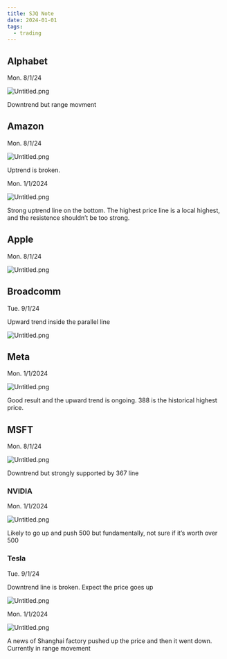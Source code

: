 ```yaml
---
title: SJQ Note
date: 2024-01-01
tags:
  - trading
---
```


## Alphabet


Mon. 8/1/24


![Untitled.png](https://prod-files-secure.s3.us-west-2.amazonaws.com/875308e8-8000-4329-b1aa-ffd95b33ba6e/93b71452-fe01-4dd6-8c40-270d6bab80c3/Untitled.png?X-Amz-Algorithm=AWS4-HMAC-SHA256&X-Amz-Content-Sha256=UNSIGNED-PAYLOAD&X-Amz-Credential=AKIAT73L2G45HZZMZUHI%2F20240109%2Fus-west-2%2Fs3%2Faws4_request&X-Amz-Date=20240109T012726Z&X-Amz-Expires=3600&X-Amz-Signature=80d824f1bbf885278188e42645ab21178332b2019e400ef8c3733d5439c59f7b&X-Amz-SignedHeaders=host&x-id=GetObject)


Downtrend but range movment


## Amazon


Mon. 8/1/24


![Untitled.png](https://prod-files-secure.s3.us-west-2.amazonaws.com/875308e8-8000-4329-b1aa-ffd95b33ba6e/7e00553d-8cf9-4424-9185-c59aa2873334/Untitled.png?X-Amz-Algorithm=AWS4-HMAC-SHA256&X-Amz-Content-Sha256=UNSIGNED-PAYLOAD&X-Amz-Credential=AKIAT73L2G45HZZMZUHI%2F20240109%2Fus-west-2%2Fs3%2Faws4_request&X-Amz-Date=20240109T012726Z&X-Amz-Expires=3600&X-Amz-Signature=d79f440ff627349b0f71f62d1c08e98aa1b990b7ea5e5b2f58236cd08013d887&X-Amz-SignedHeaders=host&x-id=GetObject)


Uptrend is broken. 


Mon. 1/1/2024


![Untitled.png](https://prod-files-secure.s3.us-west-2.amazonaws.com/875308e8-8000-4329-b1aa-ffd95b33ba6e/c245c71c-58c0-4609-bae9-f17ad3ac7b14/Untitled.png?X-Amz-Algorithm=AWS4-HMAC-SHA256&X-Amz-Content-Sha256=UNSIGNED-PAYLOAD&X-Amz-Credential=AKIAT73L2G45HZZMZUHI%2F20240109%2Fus-west-2%2Fs3%2Faws4_request&X-Amz-Date=20240109T012726Z&X-Amz-Expires=3600&X-Amz-Signature=54c4e6039b5171f90a486688ccc03408f5914f7cb8981b59448f38e7b4f0455c&X-Amz-SignedHeaders=host&x-id=GetObject)


Strong uptrend line on the bottom. The highest price line is a local highest, and the resistence shouldn’t be too strong.


## Apple


Mon. 8/1/24


![Untitled.png](https://prod-files-secure.s3.us-west-2.amazonaws.com/875308e8-8000-4329-b1aa-ffd95b33ba6e/7027c5bb-2d05-4eaf-9bd7-f06a77cd44dc/Untitled.png?X-Amz-Algorithm=AWS4-HMAC-SHA256&X-Amz-Content-Sha256=UNSIGNED-PAYLOAD&X-Amz-Credential=AKIAT73L2G45HZZMZUHI%2F20240109%2Fus-west-2%2Fs3%2Faws4_request&X-Amz-Date=20240109T012726Z&X-Amz-Expires=3600&X-Amz-Signature=4ba4ca6684b8a4fc3515e852e2d96353ee54996822ef73025ae7bdf56fd5c5ef&X-Amz-SignedHeaders=host&x-id=GetObject)


## Broadcomm


Tue. 9/1/24


Upward trend inside the parallel line


![Untitled.png](https://prod-files-secure.s3.us-west-2.amazonaws.com/875308e8-8000-4329-b1aa-ffd95b33ba6e/8199d607-b5e2-41c9-b626-ab7ed1ae0507/Untitled.png?X-Amz-Algorithm=AWS4-HMAC-SHA256&X-Amz-Content-Sha256=UNSIGNED-PAYLOAD&X-Amz-Credential=AKIAT73L2G45HZZMZUHI%2F20240109%2Fus-west-2%2Fs3%2Faws4_request&X-Amz-Date=20240109T012726Z&X-Amz-Expires=3600&X-Amz-Signature=d7296b761e1cae22ef5dc8278a16f1201a47e73489f7951321019de773a62019&X-Amz-SignedHeaders=host&x-id=GetObject)


## Meta


Mon. 1/1/2024


![Untitled.png](https://prod-files-secure.s3.us-west-2.amazonaws.com/875308e8-8000-4329-b1aa-ffd95b33ba6e/aefc1919-f4cc-4376-a874-c2c0f7c666e4/Untitled.png?X-Amz-Algorithm=AWS4-HMAC-SHA256&X-Amz-Content-Sha256=UNSIGNED-PAYLOAD&X-Amz-Credential=AKIAT73L2G45HZZMZUHI%2F20240109%2Fus-west-2%2Fs3%2Faws4_request&X-Amz-Date=20240109T012726Z&X-Amz-Expires=3600&X-Amz-Signature=fdddba177219d18472e2b1946aca5b691130f9175696222232070c1cd253879a&X-Amz-SignedHeaders=host&x-id=GetObject)


Good result and the upward trend is ongoing. 388 is the historical highest price.


## MSFT


Mon. 8/1/24


![Untitled.png](https://prod-files-secure.s3.us-west-2.amazonaws.com/875308e8-8000-4329-b1aa-ffd95b33ba6e/405e7f11-7e6f-4bdb-9674-402bf1504b8b/Untitled.png?X-Amz-Algorithm=AWS4-HMAC-SHA256&X-Amz-Content-Sha256=UNSIGNED-PAYLOAD&X-Amz-Credential=AKIAT73L2G45HZZMZUHI%2F20240109%2Fus-west-2%2Fs3%2Faws4_request&X-Amz-Date=20240109T012726Z&X-Amz-Expires=3600&X-Amz-Signature=02f19be153781565879591ed721e6424f1ae3797d830b885052af5405b2a9027&X-Amz-SignedHeaders=host&x-id=GetObject)


Downtrend but strongly supported by 367 line


### NVIDIA


Mon. 1/1/2024


![Untitled.png](https://prod-files-secure.s3.us-west-2.amazonaws.com/875308e8-8000-4329-b1aa-ffd95b33ba6e/3b14f951-ec86-4c7c-82cb-2b1d6d535059/Untitled.png?X-Amz-Algorithm=AWS4-HMAC-SHA256&X-Amz-Content-Sha256=UNSIGNED-PAYLOAD&X-Amz-Credential=AKIAT73L2G45HZZMZUHI%2F20240109%2Fus-west-2%2Fs3%2Faws4_request&X-Amz-Date=20240109T012726Z&X-Amz-Expires=3600&X-Amz-Signature=a99fcfa7f3fb5f5a3c8af8c3cc8534f147bfc83330a87eef3aedb9e10dde3f03&X-Amz-SignedHeaders=host&x-id=GetObject)


Likely to go up and push 500 but fundamentally, not sure if it’s worth over 500


### Tesla


Tue. 9/1/24


Downtrend line is broken. Expect the price goes up


![Untitled.png](https://prod-files-secure.s3.us-west-2.amazonaws.com/875308e8-8000-4329-b1aa-ffd95b33ba6e/c354a282-4872-4a8a-a2b6-74417d041193/Untitled.png?X-Amz-Algorithm=AWS4-HMAC-SHA256&X-Amz-Content-Sha256=UNSIGNED-PAYLOAD&X-Amz-Credential=AKIAT73L2G45HZZMZUHI%2F20240109%2Fus-west-2%2Fs3%2Faws4_request&X-Amz-Date=20240109T012726Z&X-Amz-Expires=3600&X-Amz-Signature=7c45b3bab5b0e2cef600b5fb669483137a597d327220e280a846a98e94f3d5af&X-Amz-SignedHeaders=host&x-id=GetObject)


Mon. 1/1/2024


![Untitled.png](https://prod-files-secure.s3.us-west-2.amazonaws.com/875308e8-8000-4329-b1aa-ffd95b33ba6e/6033a834-b9bb-4f09-b459-bcb6cfbd9cfe/Untitled.png?X-Amz-Algorithm=AWS4-HMAC-SHA256&X-Amz-Content-Sha256=UNSIGNED-PAYLOAD&X-Amz-Credential=AKIAT73L2G45HZZMZUHI%2F20240109%2Fus-west-2%2Fs3%2Faws4_request&X-Amz-Date=20240109T012726Z&X-Amz-Expires=3600&X-Amz-Signature=15d756906feca91d0f4b4eff8476f8f988eba349a2fc4f7b2aaa06b1babc4253&X-Amz-SignedHeaders=host&x-id=GetObject)


A news of Shanghai factory pushed up the price and then it went down. Currently in range movement


